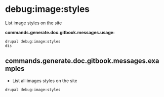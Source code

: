 # debug:image:styles
List image styles on the site

**commands.generate.doc.gitbook.messages.usage:**
```
drupal debug:image:styles
dis
```

## commands.generate.doc.gitbook.messages.examples
* List all images styles on the site
```
drupal debug:image:styles
```
